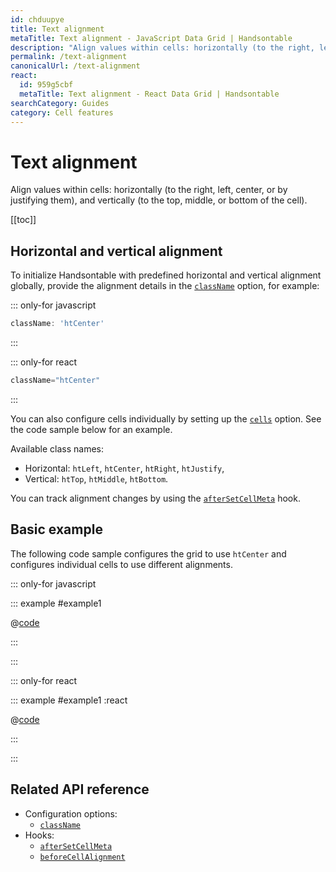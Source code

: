```yaml
---
id: chduupye
title: Text alignment
metaTitle: Text alignment - JavaScript Data Grid | Handsontable
description: "Align values within cells: horizontally (to the right, left, center, or by justifying them), and vertically (to the top, middle, or bottom of the cell)."
permalink: /text-alignment
canonicalUrl: /text-alignment
react:
  id: 959g5cbf
  metaTitle: Text alignment - React Data Grid | Handsontable
searchCategory: Guides
category: Cell features
---
```


# Text alignment

Align values within cells: horizontally (to the right, left, center, or by justifying them), and vertically (to the top, middle, or bottom of the cell).

[[toc]]

## Horizontal and vertical alignment

To initialize Handsontable with predefined horizontal and vertical alignment globally, provide the alignment details in the [`className`](@/api/options.md#classname) option, for example:

::: only-for javascript

```js
className: 'htCenter'
```

:::

::: only-for react

```jsx
className="htCenter"
```

:::

You can also configure cells individually by setting up the [`cells`](@/api/options.md#cells) option. See the code sample below for an example.

Available class names:

- Horizontal: `htLeft`, `htCenter`, `htRight`, `htJustify`,
- Vertical: `htTop`, `htMiddle`, `htBottom`.

You can track alignment changes by using the [`afterSetCellMeta`](@/api/hooks.md#aftersetcellmeta) hook.

## Basic example

The following code sample configures the grid to use `htCenter` and configures individual cells to use different alignments.

::: only-for javascript

::: example #example1

@[code](@/content/guides/cell-features/text-alignment/javascript/example1.js)

:::

:::

::: only-for react

::: example #example1 :react

@[code](@/content/guides/cell-features/text-alignment/react/example1.jsx)

:::

:::

## Related API reference

- Configuration options:
  - [`className`](@/api/options.md#classname)
- Hooks:
  - [`afterSetCellMeta`](@/api/hooks.md#aftersetcellmeta)
  - [`beforeCellAlignment`](@/api/hooks.md#beforecellalignment)
